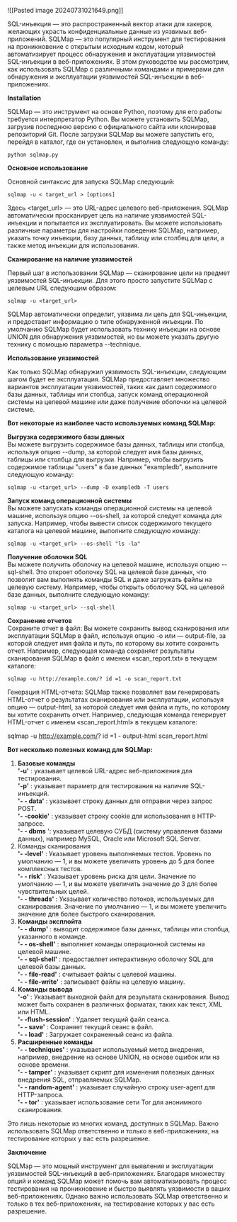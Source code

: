 
![[Pasted image 20240731021649.png]]

SQL-инъекция — это распространенный вектор атаки для хакеров, желающих украсть конфиденциальные данные из уязвимых веб-приложений. SQLMap — это популярный инструмент для тестирования на проникновение с открытым исходным кодом, который автоматизирует процесс обнаружения и эксплуатации уязвимостей SQL-инъекции в веб-приложениях. В этом руководстве мы рассмотрим, как использовать SQLMap с различными командами и примерами для обнаружения и эксплуатации уязвимостей SQL-инъекции в веб-приложениях.

**Installation**

SQLMap — это инструмент на основе Python, поэтому для его работы требуется интерпретатор Python. Вы можете установить SQLMap, загрузив последнюю версию с официального сайта или клонировав репозиторий Git. После загрузки SQLMap вы можете запустить его, перейдя в каталог, где он установлен, и выполнив следующую команду:

```
python sqlmap.py
```

**Основное использование**

Основной синтаксис для запуска SQLMap следующий:

```
sqlmap -u < target_url > [options]
```

Здесь <target_url> — это URL-адрес целевого веб-приложения. SQLMap автоматически просканирует цель на наличие уязвимостей SQL-инъекции и попытается их эксплуатировать. Вы можете использовать различные параметры для настройки поведения SQLMap, например, указать точку инъекции, базу данных, таблицу или столбец для цели, а также метод инъекции для использования.

**Сканирование на наличие уязвимостей**

Первый шаг в использовании SQLMap — сканирование цели на предмет уязвимостей SQL-инъекции. Для этого просто запустите SQLMap с целевым URL следующим образом:

```
sqlmap -u <target_url>​
```

SQLMap автоматически определит, уязвима ли цель для SQL-инъекции, и предоставит информацию о типе обнаруженной инъекции. По умолчанию SQLMap будет использовать технику инъекции на основе UNION для обнаружения уязвимостей, но вы можете указать другую технику с помощью параметра --technique.

**Использование уязвимостей**

Как только SQLMap обнаружил уязвимость SQL-инъекции, следующим шагом будет ее эксплуатация. SQLMap предоставляет множество вариантов эксплуатации уязвимостей, таких как дамп содержимого базы данных, таблицы или столбца, запуск команд операционной системы на целевой машине или даже получение оболочки на целевой системе.

**Вот некоторые из наиболее часто используемых команд SQLMap:**

**Выгрузка содержимого базы данных**  
Вы можете выгрузить содержимое базы данных, таблицы или столбца, используя опцию --dump, за которой следует имя базы данных, таблицы или столбца для выгрузки. Например, чтобы выгрузить содержимое таблицы "users" в базе данных "exampledb", выполните следующую команду:

```
sqlmap -u <target_url> --dump -D exampledb -T users
```

**Запуск команд операционной системы**  
Вы можете запускать команды операционной системы на целевой машине, используя опцию --os-shell, за которой следует команда для запуска. Например, чтобы вывести список содержимого текущего каталога на целевой машине, выполните следующую команду:

```
sqlmap -u <target_url> --os-shell "ls -la"
```

**Получение оболочки SQL**  
Вы можете получить оболочку на целевой машине, используя опцию --sql-shell. Это откроет оболочку SQL на целевой базе данных, что позволит вам выполнять команды SQL и даже загружать файлы на целевую систему. Например, чтобы открыть оболочку SQL на целевой базе данных, выполните следующую команду:

```
sqlmap -u <target_url> --sql-shell
```

**Сохранение отчетов**  
Сохраните отчет в файл: Вы можете сохранить вывод сканирования или эксплуатации SQLMap в файл, используя опцию -o или — output-file, за которой следует имя файла и путь, по которому вы хотите сохранить отчет. Например, следующая команда сохраняет результаты сканирования SQLMap в файл с именем «scan_report.txt» в текущем каталоге:

```
sqlmap -u http://example.com/? id =1 -o scan_report.txt
```

Генерация HTML-отчета: SQLMap также позволяет вам генерировать HTML-отчет о результатах сканирования или эксплуатации, используя опцию — output-html, за которой следует имя файла и путь, по которому вы хотите сохранить отчет. Например, следующая команда генерирует HTML-отчет с именем «scan_report.html» в текущем каталоге:

sqlmap -u http://example.com/? id =1 - output-html scan_report.html

**Вот несколько полезных команд для SQLMap:**

1. **Базовые команды**  
    **'-u'** : указывает целевой URL-адрес веб-приложения для тестирования.  
    **'-p'** : указывает параметр для тестирования на наличие SQL-инъекций.  
    **'- - data'** : указывает строку данных для отправки через запрос POST.  
    **'- -cookie'** : указывает строку cookie для использования в HTTP-запросе.  
    **'- - dbms** ': указывает целевую СУБД (систему управления базами данных), например MySQL, Oracle или Microsoft SQL Server.
2. Команды сканирования  
    **'- -level'** : Указывает уровень выполняемых тестов. Уровень по умолчанию — 1, и вы можете увеличить уровень до 5 для более комплексных тестов.  
    **'- - risk'** : Указывает уровень риска для цели. Значение по умолчанию — 1, и вы можете увеличить значение до 3 для более чувствительных целей.  
    **'- - threads'** : Указывает количество потоков, используемых для сканирования. Значение по умолчанию — 1, и вы можете увеличить значение для более быстрого сканирования.
3. **Команды эксплойта**  
    **'- - dump'** : выводит содержимое базы данных, таблицы или столбца, указанного в команде.  
    **'- - os-shell'** : выполняет команды операционной системы на целевой машине.  
    **'- - sql-shell'** : предоставляет интерактивную оболочку SQL для целевой базы данных.  
    **'- - file-read'** : считывает файлы с целевой машины.  
    **'- - file-write'** : записывает файлы на целевую машину.
4. **Команды вывода**  
    **'-o'** : Указывает выходной файл для результата сканирования. Вывод может быть сохранен в различных форматах, таких как текст, XML или HTML.  
    **'- -flush-session'** : Удаляет текущий файл сеанса.  
    **'- - save'** : Сохраняет текущий сеанс в файл.  
    **'- - load'** : Загружает сохраненный сеанс из файла.
5. **Расширенные команды**  
    **'- - techniques'** : указывает используемый метод внедрения, например, внедрение на основе UNION, на основе ошибок или на основе времени.  
    **'- - tamper'** : указывает скрипт для изменения полезных данных внедрения SQL, отправляемых SQLMap.  
    **'- - random-agent'** : указывает случайную строку user-agent для HTTP-запроса.  
    **'- - tor'** : указывает использование сети Tor для анонимного сканирования.

Это лишь некоторые из многих команд, доступных в SQLMap. Важно использовать SQLMap ответственно и только в веб-приложениях, на тестирование которых у вас есть разрешение.

**Заключение**

SQLMap — это мощный инструмент для выявления и эксплуатации уязвимостей SQL-инъекций в веб-приложениях. Благодаря множеству опций и команд SQLMap может помочь вам автоматизировать процесс тестирования на проникновение и быстро выявлять уязвимости в ваших веб-приложениях. Однако важно использовать SQLMap ответственно и только в тех веб-приложениях, на тестирование которых у вас есть разрешение.

